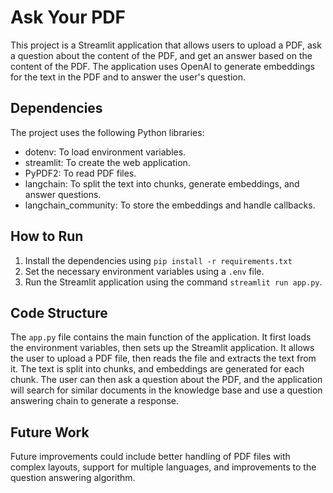 # Ask Your PDF

This project is a Streamlit application that allows users to upload a PDF, ask a question about the content of the PDF, and get an answer based on the content of the PDF. The application uses OpenAI to generate embeddings for the text in the PDF and to answer the user's question.

## Dependencies

The project uses the following Python libraries:

- dotenv: To load environment variables.
- streamlit: To create the web application.
- PyPDF2: To read PDF files.
- langchain: To split the text into chunks, generate embeddings, and answer questions.
- langchain_community: To store the embeddings and handle callbacks.

## How to Run

1. Install the dependencies using `pip install -r requirements.txt`
2. Set the necessary environment variables using a `.env` file.
3. Run the Streamlit application using the command `streamlit run app.py`.

## Code Structure

The `app.py` file contains the main function of the application. It first loads the environment variables, then sets up the Streamlit application. It allows the user to upload a PDF file, then reads the file and extracts the text from it. The text is split into chunks, and embeddings are generated for each chunk. The user can then ask a question about the PDF, and the application will search for similar documents in the knowledge base and use a question answering chain to generate a response.

## Future Work

Future improvements could include better handling of PDF files with complex layouts, support for multiple languages, and improvements to the question answering algorithm.